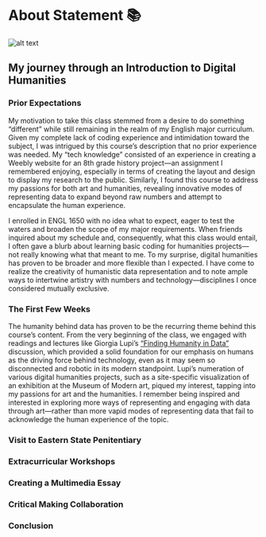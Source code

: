 # About Statement 📚

![alt text](assets/images/birmingham-museums-trust-_sn71oyTN4o-unsplash.png)

## My journey through an Introduction to Digital Humanities

### Prior Expectations

My motivation to take this class stemmed from a desire to do something “different” while still remaining in the realm of my English major curriculum. Given my complete lack of coding experience and intimidation toward the subject, I was intrigued by this course’s description that no prior experience was needed. My “tech knowledge” consisted of an experience in creating a Weebly website for an 8th grade history project—an assignment I remembered enjoying, especially in terms of creating the layout and design to display my research to the public. Similarly, I found this course to address my passions for both art and humanities, revealing innovative modes of representing data to expand beyond raw numbers and attempt to encapsulate the human experience.

I enrolled in ENGL 1650 with no idea what to expect, eager to test the waters and broaden the scope of my major requirements. When friends inquired about my schedule and, consequently, what this class would entail, I often gave a blurb about learning basic coding for humanities projects—not really knowing what that meant to me. To my surprise, digital humanities has proven to be broader and more flexible than I expected. I have come to realize the creativity of humanistic data representation and to note ample ways to intertwine artistry with numbers and technology—disciplines I once considered mutually exclusive. 

### The First Few Weeks

The humanity behind data has proven to be the recurring theme behind this course’s content. From the very beginning of the class, we engaged with readings and lectures like Giorgia Lupi’s [“Finding Humanity in Data”](https://www.youtube.com/watch?v=IYRhCZ0vvFQ) discussion, which provided a solid foundation for our emphasis on humans as the driving force behind technology, even as it may seem so disconnected and robotic in its modern standpoint. Lupi’s numeration of various digital humanities projects, such as a site-specific visualization of an exhibition at the Museum of Modern art, piqued my interest, tapping into my passions for art and the humanities. I remember being inspired and interested in exploring more ways of representing and engaging with data through art—rather than more vapid modes of representing data that fail to acknowledge the human experience of the topic.

### Visit to Eastern State Penitentiary



### Extracurricular Workshops



### Creating a Multimedia Essay



### Critical Making Collaboration



### Conclusion


